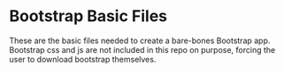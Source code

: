# Bootstrap Basic Files 

These are the basic files needed to create a bare-bones Bootstrap app. Bootstrap css and js are not included in this repo on purpose, forcing the user to download bootstrap themselves.




